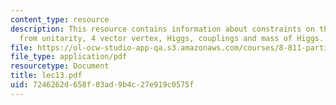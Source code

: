 ```yaml
---
content_type: resource
description: This resource contains information about constraints on the couplings
  from unitarity, 4 vector vertex, Higgs, couplings and mass of Higgs.
file: https://ol-ocw-studio-app-qa.s3.amazonaws.com/courses/8-811-particle-physics-ii-fall-2005/7246262d658f03ad9b4c27e919c0575f_lec13.pdf
file_type: application/pdf
resourcetype: Document
title: lec13.pdf
uid: 7246262d-658f-03ad-9b4c-27e919c0575f
---
```

